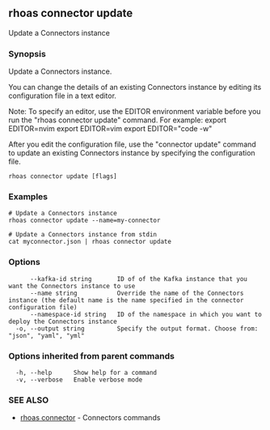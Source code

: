 ## rhoas connector update

Update a Connectors instance

### Synopsis

Update a Connectors instance.

You can change the details of an existing Connectors instance by editing its configuration file in a text editor. 

Note: To specify an editor, use the EDITOR environment variable before you run the "rhoas connector update" command. For example:
export EDITOR=nvim
export EDITOR=vim
export EDITOR="code -w"

After you edit the configuration file, use the "connector update" command to update an existing Connectors instance by specifying the configuration file.


```
rhoas connector update [flags]
```

### Examples

```
# Update a Connectors instance
rhoas connector update --name=my-connector

# Update a Connectors instance from stdin
cat myconnector.json | rhoas connector update

```

### Options

```
      --kafka-id string       ID of of the Kafka instance that you want the Connectors instance to use
      --name string           Override the name of the Connectors instance (the default name is the name specified in the connector configuration file)
      --namespace-id string   ID of the namespace in which you want to deploy the Connectors instance
  -o, --output string         Specify the output format. Choose from: "json", "yaml", "yml"
```

### Options inherited from parent commands

```
  -h, --help      Show help for a command
  -v, --verbose   Enable verbose mode
```

### SEE ALSO

* [rhoas connector](rhoas_connector.md)	 - Connectors commands

